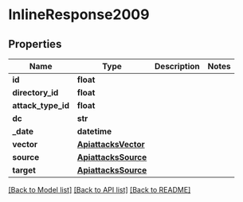 # InlineResponse2009

## Properties
Name | Type | Description | Notes
------------ | ------------- | ------------- | -------------
**id** | **float** |  | 
**directory_id** | **float** |  | 
**attack_type_id** | **float** |  | 
**dc** | **str** |  | 
**_date** | **datetime** |  | 
**vector** | [**ApiattacksVector**](ApiattacksVector.md) |  | 
**source** | [**ApiattacksSource**](ApiattacksSource.md) |  | 
**target** | [**ApiattacksSource**](ApiattacksSource.md) |  | 

[[Back to Model list]](../README.md#documentation-for-models) [[Back to API list]](../README.md#documentation-for-api-endpoints) [[Back to README]](../README.md)

